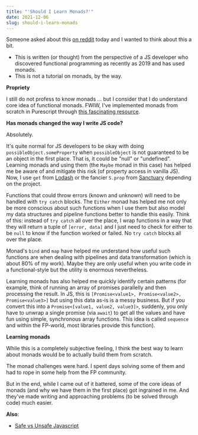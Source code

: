 ```yaml
---
title: "'Should I Learn Monads?'"
date: 2021-12-06
slug: should-i-learn-monads
---
```


Someone asked about this [on reddit](https://www.reddit.com/r/functionalprogramming/comments/r9r7gf/should_i_learn_about_monads/) today and I wanted to think about this a bit.

- This is written (or thought) from the perspective of a JS developer who discovered functional programming as recently as 2019 and has used monads.
- This is not a tutorial on monads, by the way.

**Propriety**

I still do not profess to know monads ... but I consider that I do understand core idea of functional monads. FWIW, I've implemented monads from scratch in Purescript through [this fascinating resource][monad-challenges].

**Has monads changed the way I write JS code?**

Absolutely.

It's quite normal for JS developers to be okay with doing `possibleObject.someProperty` when `possibleObject` is not guaranteed to be an object in the first place. That is, it could be "null" or "undefined". Learning monads and using them (the `Maybe` monad in this case) has helped me be aware of and mitigate this risk (of property access in vanilla JS). Now, I use `get` from [Lodash](https://lodash.com) or the fancier `S.prop` from [Sanctuary](https://sanctuary.js.org/) depending on the project.

Functions that could throw errors (known and unknown) will need to be handled with `try catch` blocks. The `Either` monad has helped me not only be more conscious about such functions when I use them but also model my data structures and pipeline functions better to handle this easily. Think of this: instead of `try catch` all over the place, I wrap functions in a way that they will return a tuple of `[error, data]` and I just need to check for either to be `null` to know if the function worked or failed. No `try catch` blocks all over the place.

Monad's `bind` and `map` have helped me understand how useful such functions are when dealing with pipelines and data transformation (which is about 80% of my work). Maybe they are only useful when you write code in a functional-style but the utility is enormous nevertheless.

Learning monads has also helped me quickly identify certain patterns (for example, think of running an array of promises parallelly and then processing the result. In JS, this is `[Promise<value1>, Promise<value2>, Promise<value3>]` but using this data as-is is a messy business. But if you convert this into a `Promise<[value1, value2, value3]>`, suddenly, you only have to unwrap a single promise (via `await`) to get all the values and have fun using simple, synchronous array functions. This idea is called `sequence` and within the FP-world, most libraries provide this function).

**Learning monads**

While this is a completely subjective feeling, I think the best way to learn about monads would be to actually build them from scratch.

The monad challenges were hard. I spent days solving some of them and had to rope in some help from the FP community.

But in the end, while I came out of it battered, some of the core ideas of monads (and why we have them in the first place) got ingrained in me. And they've made writing and approaching problems (to be solved through code) much easier.

**Also**:

- [Safe vs Unsafe Javascript](/safe-vs-unsafe-js)

[monad-challenges]: https://blog.curlyfri.es/monad-challenges-purescript/

